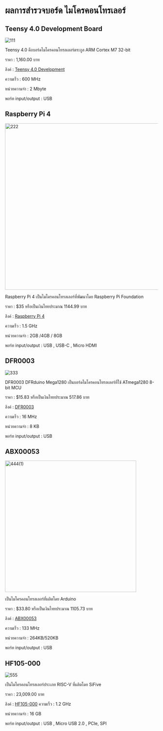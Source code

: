 # ผลการสำรวจบอร์ด ไมโครคอนโทรเลอร์


## Teensy 4.0 Development Board

![111](https://user-images.githubusercontent.com/98943450/153767693-102e304f-fdc3-4702-a3f7-dda527799d72.jpg)

Teensy 4.0 คือบอร์ดไมโครคอนโทรลเลอร์ตระกูล ARM Cortex M7 32-bit 

ราคา : 1,160.00 บาท

ลิงค์ : [Teensy 4.0 Development](https://www.thaieasyelec.com/product/636/teensy-4-0)

ความเร็ว : 600 MHz

หน่วยความจำ : 2 Mbyte

พอร์ท input/output : USB 



## Raspberry Pi 4

<img width="547" alt="222" src="https://user-images.githubusercontent.com/98943450/153768962-86a0b8c7-b353-4ad3-9644-c71932d3b635.png">

Raspberry Pi 4 เป็นไมโครคอนโทรลเลอร์ที่พัฒนาโดย Raspberry Pi Foundation	

ราคา : $35 หรือเป็นเงินไทยประมาณ 1144.99 บาท

ลิงค์ : [Raspberry Pi 4](https://www.raspberrypi.com/products/raspberry-pi-4-model-b/)

ความเร็ว : 1.5 GHz

หน่วยความจำ : 2GB /4GB / 8GB 

พอร์ท input/output : USB , USB-C , Micro HDMI 



## DFR0003

![333](https://user-images.githubusercontent.com/98943450/153768416-4d05f462-f113-49d4-8d07-2806eceada8b.jpg)

DFR0003 DFRduino Mega1280 เป็นบอร์ดไมโครคอนโทรลเลอร์ที่ใช้ ATmega1280 8-bit MCU

ราคา : $15.83 หรือเป็นเงินไทยประมาณ 517.86 บาท

ลิงค์ : [DFR0003](https://www.arrow.com/en/products/dfr0003/dfrobot)

ความเร็ว : 16 MHz

หน่วยความจำ : 8 KB 

พอร์ท input/output : USB 



## ABX00053

<img width="432" alt="444(1)" src="https://user-images.githubusercontent.com/98943450/153768674-731d724e-5f11-4bc8-9de0-fea89f423d3b.png">

เป็นไมโครคอนโทรลเลอร์ที่ผลิตโดย Arduino

ราคา : $33.80 หรือเป็นเงินไทยประมาณ 1105.73 บาท

ลิงค์ : [ABX00053](https://www.arrow.com/en/products/abx00053/arduino-corporation)

ความเร็ว : 133 MHz

หน่วยความจำ : 264KB/520KB

พอร์ท input/output : USB 



## HF105-000

![555](https://user-images.githubusercontent.com/98943450/153768519-26a99203-bb86-4693-848d-8792a3ceaf3e.jpg)

เป็นไมโครคอนโทรลเลอร์ประเภท RISC-V ที่ผลิตโดย SiFive

ราคา :  23,009.00 บาท

ลิงค์ : [HF105-000](https://th.mouser.com/ProductDetail/SiFive/HF105-000?qs=zW32dvEIR3vHEV%2FPYYkdMA%3D%3D)
ความเร็ว : 1.2 GHz

หน่วยความจำ : 16 GB

พอร์ท input/output : USB , Micro USB 2.0 , PCIe, SPI






